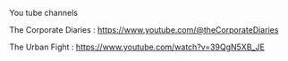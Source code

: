 

You tube channels

The Corporate Diaries :  https://www.youtube.com/@theCorporateDiaries

The Urban Fight : https://www.youtube.com/watch?v=39QgN5XB_JE


